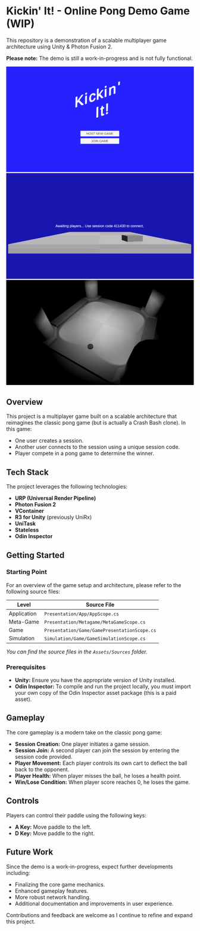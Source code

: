 ﻿# Kickin' It! - Online Pong Demo Game (WIP)

This repository is a demonstration of a scalable multiplayer game architecture using Unity & Photon Fusion 2.

**Please note:** The demo is still a work-in-progress and is not fully functional.

![Metagame Screenshot](Markdown/metagame.png)
![Match Screenshot](Markdown/match.png)
![New arena WIP](Markdown/new-arena.png)

## Overview

This project is a multiplayer game built on a scalable architecture that reimagines the classic pong game (but is 
actually a Crash Bash clone).
In this game:
- One user creates a session.
- Another user connects to the session using a unique session code.
- Player compete in a pong game to determine the winner.

## Tech Stack

The project leverages the following technologies:
- **URP (Universal Render Pipeline)**
- **Photon Fusion 2**
- **VContainer**
- **R3 for Unity** (previously UniRx)
- **UniTask**
- **Stateless**
- **Odin Inspector**

## Getting Started

### Starting Point

For an overview of the game setup and architecture, please refer to the following source files:

| Level       | Source File                                  |
|-------------|----------------------------------------------|
| Application | `Presentation/App/AppScope.cs`               |
| Meta-Game   | `Presentation/Metagame/MetaGameScope.cs`     |
| Game        | `Presentation/Game/GamePresentationScope.cs` |
| Simulation  | `Simulation/Game/GameSimulationScope.cs`     |

_You can find the source files in the `Assets/Sources` folder._

### Prerequisites

- **Unity:** Ensure you have the appropriate version of Unity installed.
- **Odin Inspector:** To compile and run the project locally, you must import your own copy of the Odin Inspector asset package (this is a paid asset).

## Gameplay

The core gameplay is a modern take on the classic pong game:
- **Session Creation:** One player initiates a game session.
- **Session Join:** A second player can join the session by entering the session code provided.
- **Player Movement:** Each player controls its own cart to deflect the ball back to the opponent.
- **Player Health:** When player misses the ball, he loses a health point.
- **Win/Lose Condition:** When player score reaches 0, he loses the game.

## Controls

Players can control their paddle using the following keys:
- **A Key:** Move paddle to the left.
- **D Key:** Move paddle to the right.

## Future Work

Since the demo is a work-in-progress, expect further developments including:
- Finalizing the core game mechanics.
- Enhanced gameplay features.
- More robust network handling.
- Additional documentation and improvements in user experience.

Contributions and feedback are welcome as I continue to refine and expand this project.

